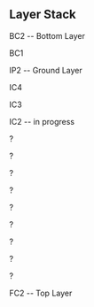 ## Layer Stack

BC2  -- Bottom Layer

BC1

IP2  -- Ground Layer

IC4

IC3

IC2 -- in progress

?

?

?

?

?

?

?

?

?

FC2 -- Top Layer
